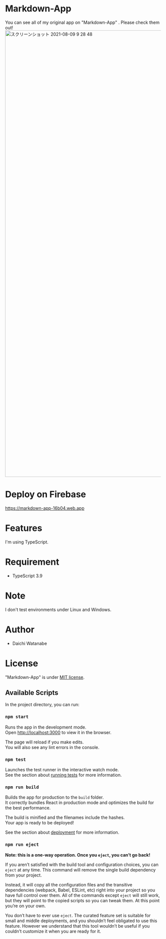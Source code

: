 # Markdown-App
You can see all of my original app on "Markdown-App" . Please check them out!
<img width="1440" alt="スクリーンショット 2021-08-09 9 28 48" src="https://user-images.githubusercontent.com/72646084/128771849-7c739d7b-6409-4758-8d7f-5bcb21836c0f.png">

# Deploy on Firebase
https://markdown-app-16b04.web.app

# Features
I'm using TypeScript.
 
# Requirement
* TypeScript 3.9
 
# Note
 
I don't test environments under Linux and Windows.
 
# Author
 
* Daichi Watanabe


# License
 
"Markdown-App" is under [MIT license](https://en.wikipedia.org/wiki/MIT_License).


## Available Scripts

In the project directory, you can run:

### `npm start`

Runs the app in the development mode.<br />
Open [http://localhost:3000](http://localhost:3000) to view it in the browser.

The page will reload if you make edits.<br />
You will also see any lint errors in the console.

### `npm test`

Launches the test runner in the interactive watch mode.<br />
See the section about [running tests](https://facebook.github.io/create-react-app/docs/running-tests) for more information.

### `npm run build`

Builds the app for production to the `build` folder.<br />
It correctly bundles React in production mode and optimizes the build for the best performance.

The build is minified and the filenames include the hashes.<br />
Your app is ready to be deployed!

See the section about [deployment](https://facebook.github.io/create-react-app/docs/deployment) for more information.

### `npm run eject`

**Note: this is a one-way operation. Once you `eject`, you can’t go back!**

If you aren’t satisfied with the build tool and configuration choices, you can `eject` at any time. This command will remove the single build dependency from your project.

Instead, it will copy all the configuration files and the transitive dependencies (webpack, Babel, ESLint, etc) right into your project so you have full control over them. All of the commands except `eject` will still work, but they will point to the copied scripts so you can tweak them. At this point you’re on your own.

You don’t have to ever use `eject`. The curated feature set is suitable for small and middle deployments, and you shouldn’t feel obligated to use this feature. However we understand that this tool wouldn’t be useful if you couldn’t customize it when you are ready for it.

